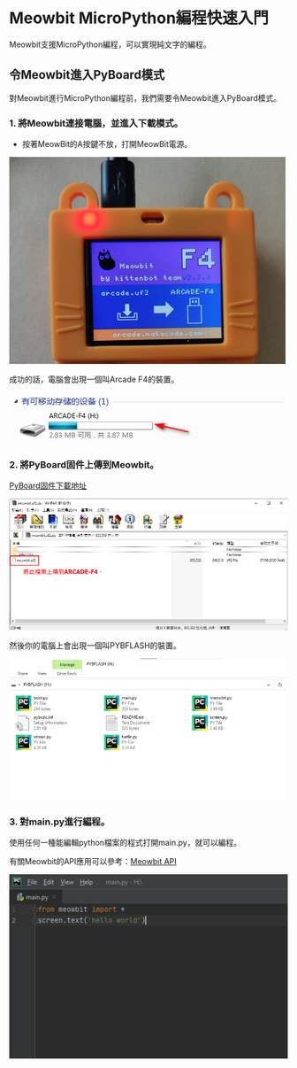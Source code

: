 # Meowbit MicroPython編程快速入門

Meowbit支援MicroPython編程，可以實現純文字的編程。

## 令Meowbit進入PyBoard模式

對Meowbit進行MicroPython編程前，我們需要令Meowbit進入PyBoard模式。

### 1. 將Meowbit連接電腦，並進入下載模式。

- 按著MeowBit的A按鍵不放，打開MeowBit電源。

![](./images/kb1.jpg)

成功的話，電腦會出現一個叫Arcade F4的裝置。

![](./images/kb2.png)

### 2. 將PyBoard固件上傳到Meowbit。

[PyBoard固件下載地址](123123)

![](./images/micropython1.png)

然後你的電腦上會出現一個叫PYBFLASH的裝置。

![](./images/micropython2.png)

### 3. 對main.py進行編程。

使用任何一種能編輯python檔案的程式打開main.py，就可以編程。

有關Meowbit的API應用可以參考：[Meowbit API](./meowbit_api)

![](./images/micropython3.png)